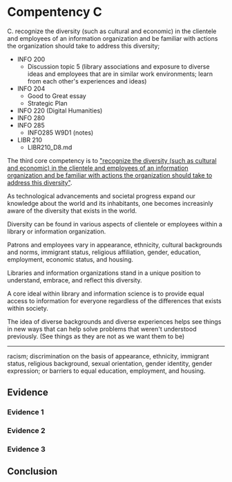 # Compentency C

C. recognize the diversity (such as cultural and economic) in the clientele and employees of an information organization and be familiar with actions the organization should take to address this diversity;

- INFO 200
    - Discussion topic 5 (library associations and exposure to diverse ideas and employees that are in similar work environments; learn from each other's experiences and ideas)
- INFO 204
    - Good to Great essay
    - Strategic Plan
- INFO 220 (Digital Humanities)
- INFO 280
- INFO 285
    - INFO285 W9D1 (notes)
- LIBR 210
    - LIBR210\_D8.md


The third core competency is to ["recognize the diversity (such as cultural and economic) in the clientele and employees of an information organization and be familiar with actions the organization should take to address this diversity"](http://ischool.sjsu.edu/current-students/courses/core-competencies).

As technological advancements and societal progress expand our knowledge about the world and its inhabitants, one becomes increasinly aware of the diversity that exists in the world. 

Diversity can be found in various aspects of clientele or employees within a library or information organization. 

Patrons and employees vary in appearance, ethnicity, cultural backgrounds and norms, immigrant status, religious affiliation, gender, education, employment, economic status, and housing. 

Libraries and information organizations stand in a unique position to understand, embrace, and reflect this diversity. 

A core ideal within library and information science is to provide equal access to information for everyone regardless of the differences that exists within society. 



The idea of diverse backgrounds and diverse experiences helps see things in new ways that can help solve problems that weren't understood previously. (See things as they are not as we want them to be)  

***

racism; discrimination on the basis of appearance, ethnicity, immigrant status, religious background, sexual orientation, gender identity, gender expression; or barriers to equal education, employment, and housing.

## Evidence

### Evidence 1

### Evidence 2

### Evidence 3

## Conclusion

